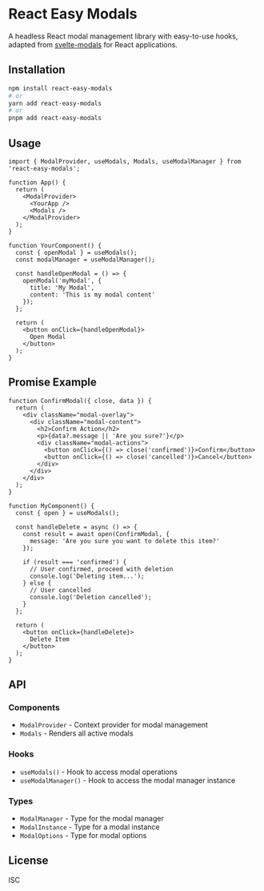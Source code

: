 # React Easy Modals

A headless React modal management library with easy-to-use hooks, adapted from [svelte-modals](https://github.com/mattjennings/svelte-modals) for React applications.

## Installation

```bash
npm install react-easy-modals
# or
yarn add react-easy-modals
# or
pnpm add react-easy-modals
```

## Usage

```tsx
import { ModalProvider, useModals, Modals, useModalManager } from 'react-easy-modals';

function App() {
  return (
    <ModalProvider>
      <YourApp />
      <Modals />
    </ModalProvider>
  );
}

function YourComponent() {
  const { openModal } = useModals();
  const modalManager = useModalManager();

  const handleOpenModal = () => {
    openModal('myModal', {
      title: 'My Modal',
      content: 'This is my modal content'
    });
  };

  return (
    <button onClick={handleOpenModal}>
      Open Modal
    </button>
  );
}
```

## Promise Example

```tsx
function ConfirmModal({ close, data }) {
  return (
    <div className="modal-overlay">
      <div className="modal-content">
        <h2>Confirm Action</h2>
        <p>{data?.message || 'Are you sure?'}</p>
        <div className="modal-actions">
          <button onClick={() => close('confirmed')}>Confirm</button>
          <button onClick={() => close('cancelled')}>Cancel</button>
        </div>
      </div>
    </div>
  );
}

function MyComponent() {
  const { open } = useModals();

  const handleDelete = async () => {
    const result = await open(ConfirmModal, {
      message: 'Are you sure you want to delete this item?'
    });

    if (result === 'confirmed') {
      // User confirmed, proceed with deletion
      console.log('Deleting item...');
    } else {
      // User cancelled
      console.log('Deletion cancelled');
    }
  };

  return (
    <button onClick={handleDelete}>
      Delete Item
    </button>
  );
}
```

## API

### Components

- `ModalProvider` - Context provider for modal management
- `Modals` - Renders all active modals

### Hooks

- `useModals()` - Hook to access modal operations
- `useModalManager()` - Hook to access the modal manager instance

### Types

- `ModalManager` - Type for the modal manager
- `ModalInstance` - Type for a modal instance
- `ModalOptions` - Type for modal options

## License

ISC 
